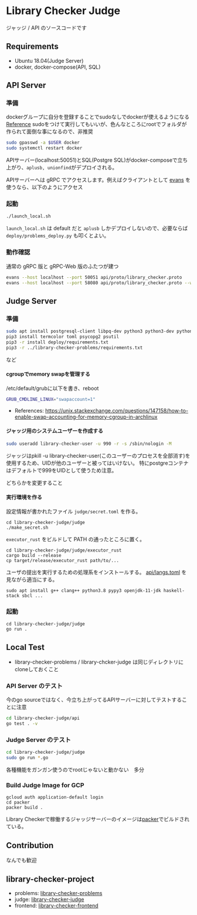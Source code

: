 # Library Checker Judge

ジャッジ / API のソースコードです

## Requirements

- Ubuntu 18.04(Judge Server)
- docker, docker-compose(API, SQL)

## API Server

### 準備

dockerグループに自分を登録することでsudoなしでdockerが使えるようになる [Reference](https://qiita.com/DQNEO/items/da5df074c48b012152ee)
sudoをつけて実行してもいいが、色んなところにrootでフォルダが作られて面倒な事になるので、非推奨

```sh
sudo gpasswd -a $USER docker
sudo systemctl restart docker
```

APIサーバー(localhost:50051)とSQL(Postgre SQL)がdocker-composeで立ち上がり、`aplusb, unionfind`がデプロイされる。

APIサーバーへは gRPC でアクセスします。例えばクライアントとして [evans](https://github.com/ktr0731/evans) を使うなら、以下のようにアクセス

### 起動

```sh
./launch_local.sh
```

`launch_local.sh` は default だと `aplusb` しかデプロイしないので、必要ならば `deploy/problems_deploy.py` も叩くとよい。

### 動作確認

通常の gRPC 版と gRPC-Web 版のふたつが建つ

```sh
evans --host localhost --port 50051 api/proto/library_checker.proto
evans --host localhost --port 58080 api/proto/library_checker.proto --web
```

## Judge Server

### 準備

```sh
sudo apt install postgresql-client libpq-dev python3 python3-dev python3-pip g++ cgroup-tools libcap2-bin
pip3 install termcolor toml psycopg2 psutil
pip3 -r install deploy/requirements.txt
pip3 -r ../library-checker-problems/requirements.txt
```

など

#### cgroupでmemory swapを管理する

/etc/default/grubに以下を書き、reboot

```sh
GRUB_CMDLINE_LINUX="swapaccount=1"
```

- References: https://unix.stackexchange.com/questions/147158/how-to-enable-swap-accounting-for-memory-cgroup-in-archlinux


#### ジャッジ用のシステムユーザーを作成する

```sh
sudo useradd library-checker-user -u 990 -r -s /sbin/nologin -M
```

ジャッジはpkill -u library-checker-user(このユーザーのプロセスを全部消す)を使用するため、UIDが他のユーザーと被ってはいけない。
特にpostgreコンテナはデフォルトで999をUIDとして使うため注意。

どちらかを変更すること

#### 実行環境を作る

設定情報が書かれたファイル `judge/secret.toml` を作る。

```
cd library-checker-judge/judge
./make_secret.sh
```

`executor_rust` をビルドして PATH の通ったところに置く。

```
cd library-checker-judge/judge/executor_rust
cargo build --release
cp target/release/executor_rust path/to/...
```

ユーザの提出を実行するための処理系をインストールする。
[api/langs.toml](https://github.com/yosupo06/library-checker-judge/blob/master/api/langs.toml) を見ながら適当にする。

```
sudo apt install g++ clang++ python3.8 pypy3 openjdk-11-jdk haskell-stack sbcl ...
```

### 起動

```
cd library-checker-judge/judge
go run .
```

## Local Test

- library-checker-problems / library-chcker-judge は同じディレクトリにcloneしておくこと

### API Server のテスト

今のgo sourceではなく、今立ち上がってるAPIサーバーに対してテストすることに注意

```sh
cd library-checker-judge/api
go test . -v
```

### Judge Server のテスト

```sh
cd library-checker-judge/judge
sudo go run *.go
```

各種機能をガンガン使うのでrootじゃないと動かない　多分

### Build Judge Image for GCP

```
gcloud auth application-default login
cd packer
packer build .
```

Library Checkerで稼働するジャッジサーバーのイメージは[packer](https://www.packer.io/)でビルドされている。


## Contribution

なんでも歓迎

## library-checker-project

- problems: [library-checker-problems](https://github.com/yosupo06/library-checker-problems)
- judge: [library-checker-judge](https://github.com/yosupo06/library-checker-judge)
- frontend: [library-checker-frontend](https://github.com/yosupo06/library-checker-frontend)
